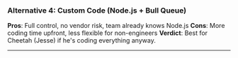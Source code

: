 ### **Alternative 4: Custom Code (Node.js + Bull Queue)**

**Pros**: Full control, no vendor risk, team already knows Node.js
**Cons**: More coding time upfront, less flexible for non-engineers
**Verdict**: Best for Cheetah (Jesse) if he's coding everything anyway.

---
